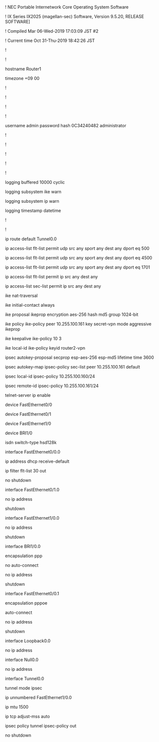 ! NEC Portable Internetwork Core Operating System Software

! IX Series IX2025 (magellan-sec) Software, Version 9.5.20, RELEASE SOFTWARE]

! Compiled Mar 06-Wed-2019 17:03:09 JST #2

! Current time Oct 31-Thu-2019 18:42:26 JST

!

!

hostname Router1

timezone +09 00

!

!

!

!

username admin password hash 0C34240482 administrator

!

!

!

!

!

logging buffered 10000 cyclic

logging subsystem ike warn

logging subsystem ip warn

logging timestamp datetime

!

!       

ip route default Tunnel0.0

ip access-list flt-list permit udp src any sport any dest any dport eq 500

ip access-list flt-list permit udp src any sport any dest any dport eq 4500

ip access-list flt-list permit udp src any sport any dest any dport eq 1701

ip access-list flt-list permit ip src any dest any

ip access-list sec-list permit ip src any dest any



ike nat-traversal



ike initial-contact always



ike proposal ikeprop encryption aes-256 hash md5 group 1024-bit



ike policy ike-policy peer 10.255.100.161 key secret-vpn mode aggressive ikeprop

ike keepalive ike-policy 10 3

ike local-id ike-policy keyid router2-vpn



ipsec autokey-proposal secprop esp-aes-256 esp-md5 lifetime time 3600



ipsec autokey-map ipsec-policy sec-list peer 10.255.100.161 default

ipsec local-id ipsec-policy 10.255.100.160/24

ipsec remote-id ipsec-policy 10.255.100.161/24



telnet-server ip enable



device FastEthernet0/0



device FastEthernet0/1



device FastEthernet1/0



device BRI1/0

  isdn switch-type hsd128k



interface FastEthernet0/0.0

  ip address dhcp receive-default

  ip filter flt-list 30 out

  no shutdown



interface FastEthernet0/1.0

  no ip address

  shutdown



interface FastEthernet1/0.0

  no ip address

  shutdown



interface BRI1/0.0

  encapsulation ppp

  no auto-connect

  no ip address

  shutdown



interface FastEthernet0/0.1

  encapsulation pppoe

  auto-connect

  no ip address

  shutdown



interface Loopback0.0

  no ip address



interface Null0.0

  no ip address



interface Tunnel0.0

  tunnel mode ipsec

  ip unnumbered FastEthernet1/0.0

  ip mtu 1500

  ip tcp adjust-mss auto

  ipsec policy tunnel ipsec-policy out

  no shutdown